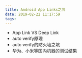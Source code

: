 ```yaml
---
title: Android App Links之坑
date: 2019-02-22 11:17:59
tags:
---
```

* App Link VS Deep Link
* auto verify原理
* auto verify的防火墙之坑
* 华为、小米等国内机器的测试结果
